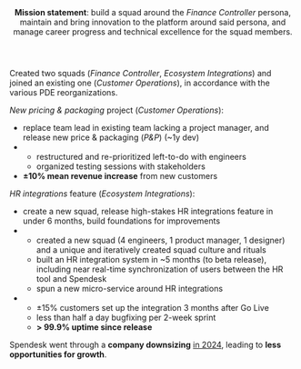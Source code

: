 <header><b>Mission statement</b>: build a squad around the <i>Finance Controller</i> persona, maintain and bring innovation to the platform around said persona, and manage career progress and technical excellence for the squad members.</header>

Created two squads (_Finance Controller_, _Ecosystem Integrations_) and joined an existing one (_Customer Operations_), in accordance with the various PDE reorganizations.

_New pricing & packaging_ project (_Customer Operations_):

<ul class="car">
<li>replace team lead in existing team lacking a project manager, and release new price & packaging (<i>P&P</i>) (~1y dev)</li>
<li>

  - restructured and re-prioritized left-to-do with engineers
  - organized testing sessions with stakeholders

</li>
<li><strong>±10% mean revenue increase</strong> from new customers</li>
</ul>

_HR integrations_ feature (_Ecosystem Integrations_):

<ul class="car">
  <li>create a new squad, release high-stakes HR integrations feature in under 6 months, build foundations for improvements</li>
  <li>

  - created a new squad (4 engineers, 1 product manager, 1 designer) and a unique and iteratively created squad culture and rituals
  - built an HR integration system in ~5 months (to beta release), including near real-time synchronization of users between the HR tool and Spendesk
  - spun a new micro-service around HR integrations

  </li>
  <li>

  - ±15% customers set up the integration 3 months after Go Live
  - less than half a day bugfixing per 2-week sprint
  - **\> 99.9% uptime since release**

  </li>
</ul>

<footer>

Spendesk went through a <b>company downsizing</b> <a href="https://www.lesechos.fr/start-up/ecosysteme/french-tech-la-licorne-spendesk-taille-dans-ses-effectifs-2119722" target="_blank">in 2024</a>, leading to <b>less opportunities for growth</b>.

</footer>
